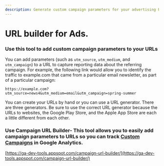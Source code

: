 ```yaml
---
description: Generate custom campaign parameters for your advertising URLs.
---
```


# URL builder for Ads.

### Use this tool to add custom campaign parameters to your URLs

You can add parameters \(such as `utm_source`, `utm_medium`, and `utm_campaign`\) to a URL to capture reporting data about the referring campaign. For example, the following link would allow you to identify the traffic to example.com that came from a particular email newsletter, as part of a particular campaign:

`https://example.com?utm_source=news4&utm_medium=email&utm_campaign=spring-summer`

You can create your URLs by hand or you can use a URL generator. There are three generators. Be sure to use the correct URL generator because the URLs to websites, the Google Play Store, and the Apple App Store are each a little different from each other.

### Use Campaign URL Builder- This tool allows you to easily add campaign parameters to URLs so you can track [Custom Campaigns](https://support.google.com/analytics/answer/1033863) in Google Analytics. 

[https://ga-dev-tools.appspot.com/campaign-url-builder/](https://ga-dev-tools.appspot.com/campaign-url-builder/)




